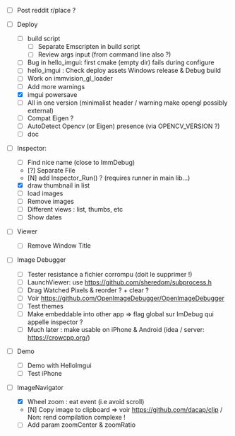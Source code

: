* [ ] Post reddit r/place ?

* [ ] Deploy
  * [ ] build script 
    * [ ] Separate Emscripten in build script
    * [ ] Review args input (from command line also ?)
  * [ ] Bug in hello_imgui: first cmake (empty dir) fails during configure
  * [ ] hello_imgui : Check deploy assets Windows release & Debug build
  * [ ] Work on immvision_gl_loader
  * [ ] Add more warnings
  * [X] imgui powersave 
  * [ ] All in one version (minimalist header / warning make opengl possibly external)
  * [ ] Compat Eigen ?
  * [ ] AutoDetect Opencv (or Eigen) presence (via OPENCV_VERSION ?)
  * [ ] doc

* [ ] Inspector:
  * [ ] Find nice name (close to ImmDebug)
  * [?] Separate File
  * [N] add Inspector_Run() ? (requires runner in main lib...) 
  * [X] draw thumbnail in list
  * [ ] load images
  * [ ] Remove images
  * [ ] Different views : list, thumbs, etc
  * [ ] Show dates

* [ ] Viewer
  * [ ] Remove Window Title

* [ ] Image Debugger
  * [ ] Tester resistance a fichier corrompu (doit le supprimer !) 
  * [ ] LaunchViewer: use https://github.com/sheredom/subprocess.h
  * [ ] Drag Watched Pixels & reorder ? + clear ?
  * [ ] Voir https://github.com/OpenImageDebugger/OpenImageDebugger
  * [ ] Test themes
  * [ ] Make embeddable into other app => flag global sur ImDebug qui appelle inspector ?
  * [ ] Much later : make usable on iPhone & Android (idea / server: https://crowcpp.org/) 

* [ ] Demo
  * [ ] Demo with HelloImgui
  * [ ] Test iPhone

* [ ] ImageNavigator
  * [X] Wheel zoom : eat event (i.e avoid scroll)
  * [N] Copy image to clipboard => voir https://github.com/dacap/clip / Non: rend compilation complexe !
  * [ ] Add param zoomCenter & zoomRatio
